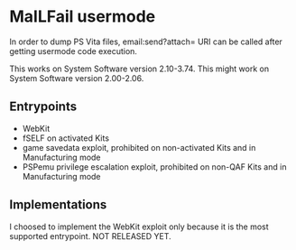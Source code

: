 # MaILFail usermode

In order to dump PS Vita files, email:send?attach= URI can be called after getting usermode code execution.

This works on System Software version 2.10-3.74. This might work on System Software version 2.00-2.06.

## Entrypoints

* WebKit
* fSELF on activated Kits
* game savedata exploit, prohibited on non-activated Kits and in Manufacturing mode
* PSPemu privilege escalation exploit, prohibited on non-QAF Kits and in Manufacturing mode

## Implementations

I choosed to implement the WebKit exploit only because it is the most supported entrypoint. NOT RELEASED YET.